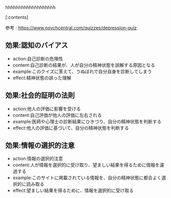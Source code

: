 

hhhhhhhhhhhhhhhhhhh
    
[:contents]

参考 : https://www.psychcentral.com/quizzes/depression-quiz

## 効果:認知のバイアス
- action:自己診断の危険性
- content:自己診断の結果が、人が自分の精神状態を誤解する原因となる
- example:このクイズに答えて、うぬぼれで自分自身を診断してしまう
- effect:精神状態の誤った理解

## 効果:社会的証明の法則
- action:他人の評価に影響を受ける
- content:自己評価が他人の評価に左右される
- example:医師や心理士の診断結果にひきづり、自分の精神状態を判断する
- effect:他人の評価に基づいて、自分の精神状態を判断する

## 効果:情報の選択的注意
- action:情報の選択的注意
- content:人が情報を選択的に受け取り、望ましい結果を得るために情報を濾過する
- example:このサイトに掲載されている情報を、自分の精神状態に都合よく選択的に読み取る
- effect:望ましい結果を得るために、情報を選択的に受け取る

    